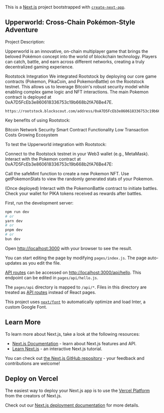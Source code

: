 This is a [Next.js](https://nextjs.org/) project bootstrapped with [`create-next-app`](https://github.com/vercel/next.js/tree/canary/packages/create-next-app).

## Upperworld: Cross-Chain Pokémon-Style Adventure
Project Description:

Upperworld is an innovative, on-chain multiplayer game that brings the beloved Pokémon concept into the world of blockchain technology. Players can catch, battle, and earn across different networks, creating a truly decentralized gaming experience.

Rootstock Integration
We integrated Rootstock by deploying our core game contracts (Pokemon, PikaCoin, and PokemonBattle) on the Rootstock testnet. This allows us to leverage Bitcoin's robust security model while enabling complex game logic and NFT interactions. The main Pokemon contract is deployed at 0xA7D5FcEb3e860618336753c19b668b2fA76Be47E.

```
https://rootstock.blockscout.com/address/0xA7D5FcEb3e860618336753c19b668b2fA76Be47E
```

Key benefits of using Rootstock:

Bitcoin Network Security
Smart Contract Functionality
Low Transaction Costs
Growing Ecosystem


To test the Upperworld integration with Rootstock:

Connect to the Rootstock testnet in your Web3 wallet (e.g., MetaMask).
Interact with the Pokemon contract at 0xA7D5FcEb3e860618336753c19b668b2fA76Be47E:

Call the safeMint function to create a new Pokemon NFT.
Use getPokemonStats to view the randomly generated stats of your Pokemon.


(Once deployed) Interact with the PokemonBattle contract to initiate battles.
Check your wallet for PIKA tokens received as rewards after battles.


First, run the development server:

```bash
npm run dev
# or
yarn dev
# or
pnpm dev
# or
bun dev
```

Open [http://localhost:3000](http://localhost:3000) with your browser to see the result.

You can start editing the page by modifying `pages/index.js`. The page auto-updates as you edit the file.

[API routes](https://nextjs.org/docs/api-routes/introduction) can be accessed on [http://localhost:3000/api/hello](http://localhost:3000/api/hello). This endpoint can be edited in `pages/api/hello.js`.

The `pages/api` directory is mapped to `/api/*`. Files in this directory are treated as [API routes](https://nextjs.org/docs/api-routes/introduction) instead of React pages.

This project uses [`next/font`](https://nextjs.org/docs/basic-features/font-optimization) to automatically optimize and load Inter, a custom Google Font.

## Learn More

To learn more about Next.js, take a look at the following resources:

- [Next.js Documentation](https://nextjs.org/docs) - learn about Next.js features and API.
- [Learn Next.js](https://nextjs.org/learn) - an interactive Next.js tutorial.

You can check out [the Next.js GitHub repository](https://github.com/vercel/next.js/) - your feedback and contributions are welcome!

## Deploy on Vercel

The easiest way to deploy your Next.js app is to use the [Vercel Platform](https://vercel.com/new?utm_medium=default-template&filter=next.js&utm_source=create-next-app&utm_campaign=create-next-app-readme) from the creators of Next.js.

Check out our [Next.js deployment documentation](https://nextjs.org/docs/deployment) for more details.
